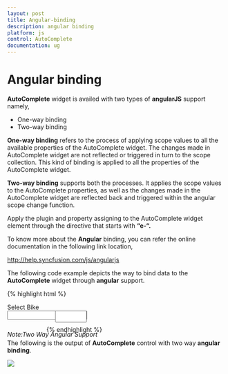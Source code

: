 ```yaml
---
layout: post
title: Angular-binding
description: angular binding
platform: js
control: AutoComplete
documentation: ug
---
```


# Angular binding

**AutoComplete** widget is availed with two types of **angularJS** support namely, 

* One-way binding
* Two-way binding 

**One-way binding** refers to the process of applying scope values to all the available properties of the AutoComplete widget. The changes made in AutoComplete widget are not reflected or triggered in turn to the scope collection. This kind of binding is applied to all the properties of the AutoComplete widget.

**Two-way binding** supports both the processes. It applies the scope values to the AutoComplete properties, as well as the changes made in the AutoComplete widget are reflected back and triggered within the angular scope change function.

Apply the plugin and property assigning to the AutoComplete widget element through the directive that starts with **“e-“.**

To know more about the **Angular** binding, you can refer the online documentation in the following link location,

<http://help.syncfusion.com/js/angularjs>

The following code example depicts the way to bind data to the **AutoComplete** widget through **angular** support.

{% highlight html %}

<!doctype html>
<html lang="en" ng-app="syncApp">
   <head>
      <meta charset="utf-8">
      <title>Essential Studio for JavaScript : AutoComplete - Angular support</title>
      <meta name="viewport" content="width=device-width, initial-scale=1.0" 
         charset="utf-8"  />
      <!--scripts-->
      <link href="http://cdn.syncfusion.com/{{ site.releaseversion }}/js/web/flat-azure/ej.web.all.min.css" rel="stylesheet" />
      <script src="http://cdn.syncfusion.com/js/assets/external/jquery-1.10.2.min.js"></script>
      <script src="http://cdn.syncfusion.com/js/assets/external/jquery.globalize.min.js"> </script>
      <script src="http://cdn.syncfusion.com/js/assets/external/jquery.easing.1.3.min.js"></script>
      <script src="http://cdn.syncfusion.com/js/assets/external/angular.min.js "> </script>
      <script src="http://cdn.syncfusion.com/{{ site.releaseversion }}/js/web/ej.web.all.min.js"></script>
      <script src="http://cdn.syncfusion.com/{{ site.releaseversion }}/js/ej.widget.angular.min.js"></script>
   </head>
   <body ng-controller="AutocompleteCtrl">
      <div class="content-container-fluid">
         <div class="row">
            <div class="cols-sample-area">
               <div class="" style="width: 40%;height:38px;">
                  <span style="display:block">Select Bike</span>					
                  <div id="control" style="float: left;width:45%">
                     <input type="text" ej-autocomplete e-datasource="dataList" e-value="setValue" />
                     <h6><span style="font-style: italic; font-weight: normal; position: absolute; margin-top: 5px;">Note:Two Way Angular Support</span></h6>
                  </div>
                  <div id="binding" style="float: right;width:45%">
                     <input type="text" name="AutoComplete" class="input ejinputtext" ng-model="setValue" />
                  </div>
               </div>
            </div>
         </div>
      </div>
      <script type="text/javascript">	
         var carList = [
              "Audi S6", "Austin-Healey", "Alfa Romeo", "Aston Martin",
              "BMW 7 ", "Bentley Mulsanne", "Bugatti Veyron",
              "Chevrolet Camaro", "Cadillac ",
              "Duesenberg J ", "Dodge Sprinter",
              "Elantra", "Excavator",
              "Ford Boss 302", "Ferrari 360", "Ford Thunderbird ",
              "GAZ Siber",
              "Honda S2000", "Hyundai Santro",
              "Isuzu Swift", "Infiniti Skyline",
              "Jaguar XJS",
              "Kia Sedona EX", "Koenigsegg Agera",
              "Lotus Esprit", "Lamborghini Diablo ",
              "Mercedes-Benz ", "Mercury Coupe", "Maruti Alto 800",
              "Nissan Qashqai",
              "Oldsmobile S98", "Opel Superboss",
              "Porsche 356 ", "Pontiac Sunbird",
              "Scion SRS/SC/SD", "Saab Sportcombi", "Subaru Sambar", "Suzuki Swift",
              "Triumph Spitfire ", "Toyota 2000GT",
              "Volvo P1800", "Volkswagen Shirako"
         ];	
         angular.module('syncApp', ['ejangular'])
         .controller('AutocompleteCtrl', function ($scope) {
         $scope.setValue = "Dodge Sprinter";
         $scope.dataList = carList;
         });
      </script>
      <style type="text/css">
         .control {
               margin-top: 10px;
         }
         .input
         {
               height:27px;
               text-indent: 10px;
               width:81%;
         }
      </style>
   </body>
</html>

{% endhighlight %}



The following is the output of **AutoComplete** control with two way **angular binding**.

![]("/js/Autocomplete/Angular-binding_images/Angular-binding_img1.png")

